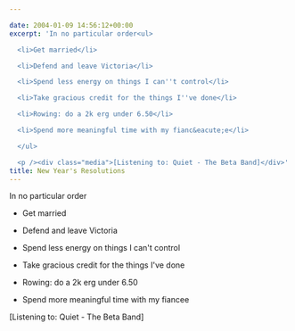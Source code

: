 ```yaml
---

date: 2004-01-09 14:56:12+00:00
excerpt: 'In no particular order<ul>

  <li>Get married</li>

  <li>Defend and leave Victoria</li>

  <li>Spend less energy on things I can''t control</li>

  <li>Take gracious credit for the things I''ve done</li>

  <li>Rowing: do a 2k erg under 6.50</li>

  <li>Spend more meaningful time with my fianc&eacute;e</li>

  </ul>

  <p /><div class="media">[Listening to: Quiet - The Beta Band]</div>'
title: New Year's Resolutions
---
```


In no particular order



  * Get married


  * Defend and leave Victoria


  * Spend less energy on things I can't control


  * Take gracious credit for the things I've done


  * Rowing: do a 2k erg under 6.50


  * Spend more meaningful time with my fiancee




[Listening to: Quiet - The Beta Band]
